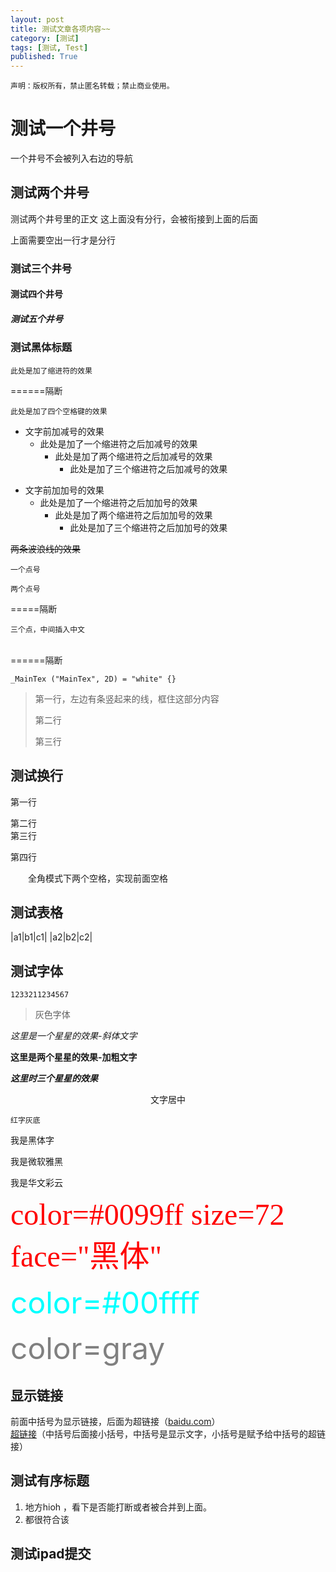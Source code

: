 ```yaml
---
layout: post
title: 测试文章各项内容~~
category: [测试]
tags: [测试, Test]
published: True
---
```



`声明：版权所有，禁止匿名转载；禁止商业使用。`


# 测试一个井号
一个井号不会被列入右边的导航

## 测试两个井号


测试两个井号里的正文
这上面没有分行，会被衔接到上面的后面

上面需要空出一行才是分行

### 测试三个井号

#### 测试四个井号

##### 测试五个井号

### **测试黑体标题**


	此处是加了缩进符的效果

======隔断

    此处是加了四个空格键的效果


- 文字前加减号的效果
	- 此处是加了一个缩进符之后加减号的效果
		- 此处是加了两个缩进符之后加减号的效果
			- 此处是加了三个缩进符之后加减号的效果

+ 文字前加加号的效果
	+ 此处是加了一个缩进符之后加加号的效果
		+ 此处是加了两个缩进符之后加加号的效果
			+ 此处是加了三个缩进符之后加加号的效果
		
~~两条波浪线的效果~~

`一个点号`

``两个点号``

=====隔断


```
三个点，中间插入中文
```
<br>
======隔断
<br>

```
_MainTex ("MainTex", 2D) = "white" {}
```


<blockquote>
<p>
第一行，左边有条竖起来的线，框住这部分内容
</p>
<p>
第二行
</p>
第三行
</blockquote>


## 测试换行 ##
第一行

第二行
<br>
第三行
<p></p>
第四行

　　全角模式下两个空格，实现前面空格




## 测试表格

|a1|b1|c1|
|a2|b2|c2|


## 测试字体

`1233211234567`

> 灰色字体

*这里是一个星星的效果-斜体文字*

**这里是两个星星的效果-加粗文字**

***这里时三个星星的效果***

<center>
文字居中
</center>

`红字灰底`

<font face="黑体">我是黑体字</font>


<font face="微软雅黑">我是微软雅黑</font>


<font face="STCAIYUN">我是华文彩云</font>


<font color=red size=7 face="黑体">color=#0099ff size=72 face="黑体"</font>

<font color=#00ffff size=72>color=#00ffff</font>

<font color=gray size=72>color=gray</font>


## 显示链接
前面中括号为显示链接，后面为超链接（[baidu.com](https://www.baidu.com/)）
<br>
[超链接](http://baidu.com)（中括号后面接小括号，中括号是显示文字，小括号是赋予给中括号的超链接）

## 测试有序标题
1. 地方hioh
，看下是否能打断或者被合并到上面。
2. 都很符合该

## 测试ipad提交
